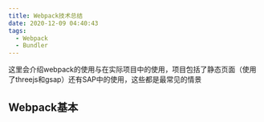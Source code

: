```yaml
---
title: Webpack技术总结
date: 2020-12-09 04:40:43
tags:
  - Webpack
  - Bundler
---
```


这里会介绍webpack的使用与在实际项目中的使用，项目包括了静态页面（使用了threejs和gsap）还有SAP中的使用，这些都是最常见的情景

## Webpack基本
